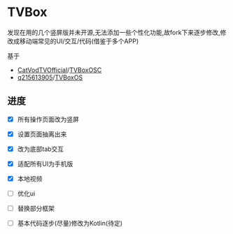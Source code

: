 # TVBox

发现在用的几个竖屏版并未开源,无法添加一些个性化功能,故fork下来逐步修改,修改成移动端常见的UI/交互/代码(借鉴于多个APP)

基于

* [CatVodTVOfficial](https://github.com/CatVodTVOfficial)/[TVBoxOSC](https://github.com/CatVodTVOfficial/TVBoxOSC)
* [q215613905](https://github.com/q215613905)/[TVBoxOS](https://github.com/q215613905/TVBoxOS)

## 进度
- [x] 所有操作页面改为竖屏   

- [x] 设置页面抽离出来   

- [x] 改为底部tab交互   

- [x] 适配所有UI为手机版   

- [x] 本地视频

- [ ] 优化ui

- [ ] 替换部分框架

- [ ] 基本代码逐步(尽量)修改为Kotlin(待定)
